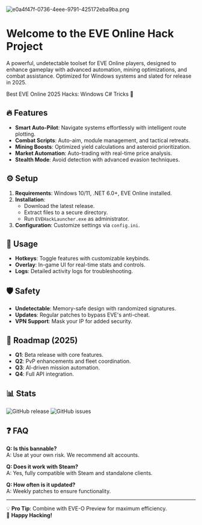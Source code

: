 ![e0a4f47f-0736-4eee-9791-425172eba9ba.png](https://i.postimg.cc/05LM1bYD/e0a4f47f-0736-4eee-9791-425172eba9ba.png)

# Welcome to the EVE Online Hack Project

A powerful, undetectable toolset for EVE Online players, designed to enhance gameplay with advanced automation, mining optimizations, and combat assistance. Optimized for Windows systems and slated for release in 2025.

Best EVE Online 2025 Hacks: Windows C# Tricks 🚀

## 🔥 Features
- **Smart Auto-Pilot**: Navigate systems effortlessly with intelligent route plotting.
- **Combat Scripts**: Auto-aim, module management, and tactical retreats.
- **Mining Boosts**: Optimized yield calculations and asteroid prioritization.
- **Market Automation**: Auto-trading with real-time price analysis.
- **Stealth Mode**: Avoid detection with advanced evasion techniques.

## ⚙️ Setup
1. **Requirements**: Windows 10/11, .NET 6.0+, EVE Online installed.
2. **Installation**:
   - Download the latest release.
   - Extract files to a secure directory.
   - Run `EVEHackLauncher.exe` as administrator.
3. **Configuration**: Customize settings via `config.ini`.

## 📌 Usage
- **Hotkeys**: Toggle features with customizable keybinds.
- **Overlay**: In-game UI for real-time stats and controls.
- **Logs**: Detailed activity logs for troubleshooting.

## 🛡️ Safety
- **Undetectable**: Memory-safe design with randomized signatures.
- **Updates**: Regular patches to bypass EVE's anti-cheat.
- **VPN Support**: Mask your IP for added security.

## 📅 Roadmap (2025)
- **Q1**: Beta release with core features.
- **Q2**: PvP enhancements and fleet coordination.
- **Q3**: AI-driven mission automation.
- **Q4**: Full API integration.

## 📊 Stats
![GitHub release](https://img.shields.io/github/release/your-repo/eve-online-hack?label=Latest%20Release)
![GitHub issues](https://img.shields.io/github/issues/your-repo/eve-online-hack?label=Open%20Issues)

## ❓ FAQ
**Q: Is this bannable?**  
A: Use at your own risk. We recommend alt accounts.

**Q: Does it work with Steam?**  
A: Yes, fully compatible with Steam and standalone clients.

**Q: How often is it updated?**  
A: Weekly patches to ensure functionality.

---

💡 **Pro Tip**: Combine with EVE-O Preview for maximum efficiency.  
🚀 **Happy Hacking!**

